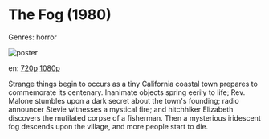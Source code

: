 # The Fog (1980)

Genres: horror

![poster](http://image.tmdb.org/t/p/w500/u9wAIHya0BHJvGJh3mBPr010U7C.jpg)

en:
  [720p](magnet:?xt=urn:btih:2E16F16280119E77AF542FE308F94B3D8BC2665A&tr=udp://glotorrents.pw:6969/announce&tr=udp://tracker.opentrackr.org:1337/announce&tr=udp://torrent.gresille.org:80/announce&tr=udp://tracker.openbittorrent.com:80&tr=udp://tracker.coppersurfer.tk:6969&tr=udp://tracker.leechers-paradise.org:6969&tr=udp://p4p.arenabg.ch:1337&tr=udp://tracker.internetwarriors.net:1337)
  [1080p](magnet:?xt=urn:btih:e4e566ea633428a62f741b2225eb781d110edb48&dn=The+Fog+(1980)+%5B1080p%5D&tr=udp%3A%2F%2Ftracker.yify-torrents.com%2Fannounce&tr=udp%3A%2F%2Fexodus.desync.com%3A6969&tr=udp%3A%2F%2Ftracker.istole.it%3A80&tr=udp%3A%2F%2Ftracker.publicbt.com%3A80&tr=http%3A%2F%2Ffr33dom.h33t.com%3A3310%2Fannounce&tr=udp%3A%2F%2Ftracker.openbittorrent.com%3A80%2Fannounce&tr=udp%3A%2F%2Fcoppersurfer.tk%3A6969%2Fannounce)
  


Strange things begin to occurs as a tiny California coastal town prepares to commemorate its centenary. Inanimate objects spring eerily to life; Rev. Malone stumbles upon a dark secret about the town's founding; radio announcer Stevie witnesses a mystical fire; and hitchhiker Elizabeth discovers the mutilated corpse of a fisherman. Then a mysterious iridescent fog descends upon the village, and more people start to die.